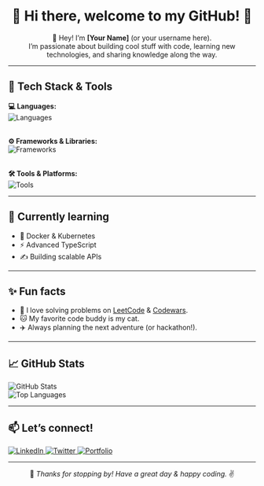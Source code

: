 <div align="center">
  <h1>💫 Hi there, welcome to my GitHub! 🚀</h1>
  <p>👋 Hey! I’m <strong>[Your Name]</strong> (or your username here).<br>
    I’m passionate about building cool stuff with code, learning new technologies, and sharing knowledge along the way.</p>
</div>

<hr>

<h2>🚀 Tech Stack & Tools</h2>
<p>
  <strong>💻 Languages:</strong><br>
  <img src="https://skillicons.dev/icons?i=python,js,ts,java,cpp,html,css" alt="Languages" /><br><br>

  <strong>⚙️ Frameworks & Libraries:</strong><br>
  <img src="https://skillicons.dev/icons?i=react,next,node,express,django,fastapi" alt="Frameworks" /><br><br>

  <strong>🛠️ Tools & Platforms:</strong><br>
  <img src="https://skillicons.dev/icons?i=git,github,docker,linux,vscode,figma" alt="Tools" />
</p>

<hr>

<h2>🌱 Currently learning</h2>
<ul>
  <li>🐳 Docker & Kubernetes</li>
  <li>⚡ Advanced TypeScript</li>
  <li>✍️ Building scalable APIs</li>
</ul>

<hr>

<h2>✨ Fun facts</h2>
<ul>
  <li>🎯 I love solving problems on <a href="#">LeetCode</a> & <a href="#">Codewars</a>.</li>
  <li>🐱 My favorite code buddy is my cat.</li>
  <li>✈️ Always planning the next adventure (or hackathon!).</li>
</ul>

<hr>

<h2>📈 GitHub Stats</h2>
<p>
  <img src="https://github-readme-stats.vercel.app/api?username=YOUR_USERNAME&show_icons=true&theme=radical" alt="GitHub Stats" /><br>
  <img src="https://github-readme-stats.vercel.app/api/top-langs/?username=YOUR_USERNAME&layout=compact&theme=radical" alt="Top Languages" />
</p>

<hr>

<h2>📫 Let’s connect!</h2>
<p>
  <a href="https://linkedin.com/in/YOUR_LINK">
    <img src="https://img.shields.io/badge/LinkedIn-%230077B5.svg?&logo=linkedin&logoColor=white" alt="LinkedIn" />
  </a>
  <a href="https://twitter.com/YOUR_LINK">
    <img src="https://img.shields.io/badge/Twitter-%231DA1F2.svg?&logo=twitter&logoColor=white" alt="Twitter" />
  </a>
  <a href="https://YOUR_PORTFOLIO.com">
    <img src="https://img.shields.io/badge/Portfolio-%23ff69b4.svg?&logo=github&logoColor=white" alt="Portfolio" />
  </a>
</p>

<hr>

<div align="center">
  🌟 <em>Thanks for stopping by! Have a great day & happy coding.</em> ✌️
</div>
